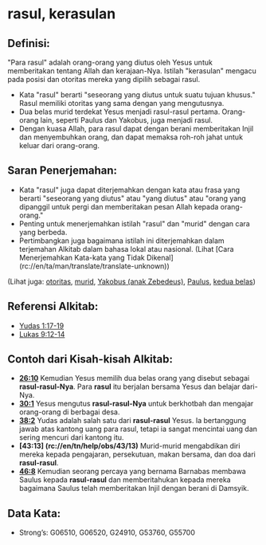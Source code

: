 # rasul, kerasulan

## Definisi:

"Para rasul" adalah orang-orang yang diutus oleh Yesus untuk memberitakan tentang Allah dan kerajaan-Nya. Istilah "kerasulan" mengacu pada posisi dan otoritas mereka yang dipilih sebagai rasul.

* Kata "rasul" berarti "seseorang yang diutus untuk suatu tujuan khusus." Rasul memiliki otoritas yang sama dengan yang mengutusnya.
* Dua belas murid terdekat Yesus menjadi rasul-rasul pertama. Orang-orang lain, seperti Paulus dan Yakobus, juga menjadi rasul.
* Dengan kuasa Allah, para rasul dapat dengan berani memberitakan Injil dan menyembuhkan orang, dan dapat memaksa roh-roh jahat untuk keluar dari orang-orang.

## Saran Penerjemahan:

* Kata "rasul" juga dapat diterjemahkan dengan kata atau frasa yang berarti "seseorang yang diutus" atau "yang diutus" atau "orang yang dipanggil untuk pergi dan memberitakan pesan Allah kepada orang-orang."
* Penting untuk menerjemahkan istilah "rasul" dan "murid" dengan cara yang berbeda.
* Pertimbangkan juga bagaimana istilah ini diterjemahkan dalam terjemahan Alkitab dalam bahasa lokal atau nasional. (Lihat [Cara Menerjemahkan Kata-kata yang Tidak Dikenal] (rc://en/ta/man/translate/translate-unknown))

(Lihat juga: [otoritas](../kt/authority.md), [murid](../kt/disciple.md), [Yakobus (anak Zebedeus)](../names/jamessonofzebedeus.md), [Paulus](../names/paul.md), [kedua belas](../kt/thetwelve.md))

## Referensi Alkitab:

* [Yudas 1:17-19](rc://en/tn/help/jud/01/17)
* [Lukas 9:12-14](rc://en/tn/help/luk/09/12)

## Contoh dari Kisah-kisah Alkitab:

* __[26:10](rc://en/tn/help/obs/26/10)__ Kemudian Yesus memilih dua belas orang yang disebut sebagai __rasul-rasul-Nya__. Para __rasul__ itu berjalan bersama Yesus dan belajar dari-Nya.
* __[30:1](rc://en/tn/help/obs/30/01)__ Yesus mengutus __rasul-rasul-Nya__ untuk berkhotbah dan mengajar orang-orang di berbagai desa.
* __[38:2](rc://en/tn/help/obs/38/02)__ Yudas adalah salah satu dari __rasul-rasul__ Yesus. Ia bertanggung jawab atas kantong uang para rasul, tetapi ia sangat mencintai uang dan sering mencuri dari kantong itu.
* __[43:13] (rc://en/tn/help/obs/43/13)__ Murid-murid mengabdikan diri mereka kepada pengajaran, persekutuan, makan bersama, dan doa dari __rasul-rasul__.
* __[46:8](rc://en/tn/help/obs/46/08)__ Kemudian seorang percaya yang bernama Barnabas membawa Saulus kepada __rasul-rasul__ dan memberitahukan kepada mereka bagaimana Saulus telah memberitakan Injil dengan berani di Damsyik.

## Data Kata:

* Strong’s: G06510, G06520, G24910, G53760, G55700
